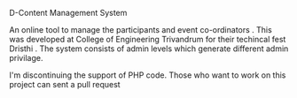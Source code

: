 D-Content Management System 

An online tool to manage the participants and event co-ordinators . 
This was developed at College of Engineering Trivandrum for their techincal fest Dristhi . The system consists of admin levels which generate different admin privilage.


I'm discontinuing the support of PHP code. Those who want to work on this project can sent a pull request 


